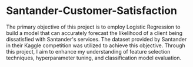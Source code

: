 # Santander-Customer-Satisfaction


The primary objective of this project is to employ Logistic Regression to build a model that can accurately forecast the likelihood of a client being dissatisfied with Santander's services. The dataset provided by Santander in their Kaggle competition was utilized to achieve this objective. Through this project, I aim to enhance my understanding of feature selection techniques, hyperparameter tuning, and classification model evaluation.
